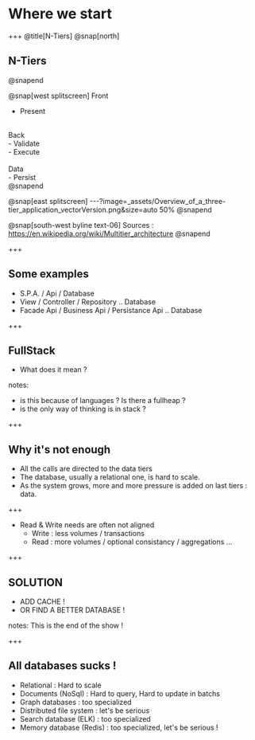# Where we start

+++
@title[N-Tiers]
@snap[north] 
## N-Tiers
@snapend

@snap[west splitscreen] 
Front <br /> 
- Present <br />
<br />
Back <br />
- Validate <br />
- Execute <br />
<br />
Data <br />
- Persist <br />
@snapend

@snap[east splitscreen]
---?image=_assets/Overview_of_a_three-tier_application_vectorVersion.png&size=auto 50%
@snapend




@snap[south-west byline text-06]
Sources : https://en.wikipedia.org/wiki/Multitier_architecture
@snapend

+++
## Some examples
- S.P.A. / Api / Database
- View / Controller / Repository .. Database
- Facade Api / Business Api / Persistance Api .. Database


+++
## FullStack
- What does it mean ?

notes: 
- is this because of languages ? Is there a fullheap ?
- is the only way of thinking is in stack ?


+++
## Why it's not enough
- All the calls are directed to the data tiers
- The database, usually a relational one, is hard to scale.
- As the system grows, more and more pressure is added on last tiers : data.

+++
- Read & Write needs are often not aligned
  * Write : less volumes / transactions
  * Read : more volumes / optional consistancy / aggregations ...

+++
## SOLUTION

- ADD CACHE !
- OR FIND A BETTER DATABASE !

notes:
This is the end of the show !

+++
## All databases sucks !
- Relational : Hard to scale
- Documents (NoSql) : Hard to query, Hard to update in batchs
- Graph databases : too specialized
- Distributed file system : let's be serious
- Search database (ELK) : too specialized
- Memory database (Redis) : too specialized, let's be serious !

